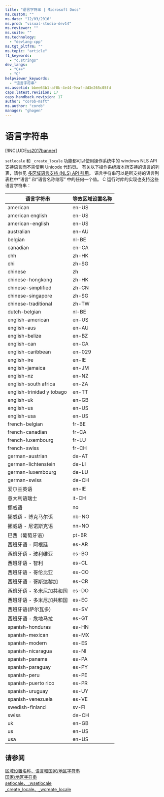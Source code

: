 ```yaml
---
title: "语言字符串 | Microsoft Docs"
ms.custom: ""
ms.date: "12/03/2016"
ms.prod: "visual-studio-dev14"
ms.reviewer: ""
ms.suite: ""
ms.technology: 
  - "devlang-cpp"
ms.tgt_pltfrm: ""
ms.topic: "article"
f1_keywords: 
  - "c.strings"
dev_langs: 
  - "C++"
  - "C"
helpviewer_keywords: 
  - "语言字符串"
ms.assetid: bbee63b1-af0b-4e44-9eaf-dd3e265c05fd
caps.latest.revision: 17
caps.handback.revision: 17
author: "corob-msft"
ms.author: "corob"
manager: "ghogen"
---
```

# 语言字符串
[!INCLUDE[vs2017banner](../assembler/inline/includes/vs2017banner.md)]

`setlocale` 和 `_create_locale` 功能都可以使用操作系统中的 windows NLS API 支持语言而不需使用 Unicode 代码页。  有关以下操作系统版本所支持的语言的列表，请参见 [多区域语言支持 \(NLS\) API 引用](http://msdn.microsoft.com/goglobal/bb896001.aspx)。  语言字符串可以是所支持的语言列表栏中“语言”  和“语言名称缩写”  中的任何一个值。  C 运行时库的实现也支持这些语言字符串：  
  
|语言字符串|等效区域设置名称|  
|-----------|--------------|  
|american|en\-US|  
|american english|en\-US|  
|american\-english|en\-US|  
|australian|en\-AU|  
|belgian|nl\-BE|  
|canadian|en\-CA|  
|chh|zh\-HK|  
|chi|zh\-SG|  
|chinese|zh|  
|chinese\-hongkong|zh\-HK|  
|chinese\-simplified|zh\-CN|  
|chinese\-singapore|zh\-SG|  
|chinese\-traditional|zh\-TW|  
|dutch\-belgian|nl\-BE|  
|english\-american|en\-US|  
|english\-aus|en\-AU|  
|english\-belize|en\-BZ|  
|english\-can|en\-CA|  
|english\-caribbean|en\-029|  
|english\-ire|en\-IE|  
|english\-jamaica|en\-JM|  
|english\-nz|en\-NZ|  
|english\-south africa|en\-ZA|  
|english\-trinidad y tobago|en\-TT|  
|english\-uk|en\-GB|  
|english\-us|en\-US|  
|english\-usa|en\-US|  
|french\-belgian|fr\-BE|  
|french\-canadian|fr\-CA|  
|french\-luxembourg|fr\-LU|  
|french\-swiss|fr\-CH|  
|german\-austrian|de\-AT|  
|german\-lichtenstein|de\-LI|  
|german\-luxembourg|de\-LU|  
|german\-swiss|de\-CH|  
|爱尔兰英语|en\-IE|  
|意大利语瑞士|it\-CH|  
|挪威语|no|  
|挪威语 \- 博克马尔语|nb\-NO|  
|挪威语 \- 尼诺斯克语|nn\-NO|  
|巴西（葡萄牙语）|pt\-BR|  
|西班牙语 \- 阿根廷|es\-AR|  
|西班牙语 \- 玻利维亚|es\-BO|  
|西班牙语 \- 智利|es\-CL|  
|西班牙语 \- 哥伦比亚|es\-CO|  
|西班牙语 \- 哥斯达黎加|es\-CR|  
|西班牙语 \- 多米尼加共和国|es\-DO|  
|西班牙语 \- 多米尼加共和国|es\-EC|  
|西班牙语\(萨尔瓦多\)|es\-SV|  
|西班牙语 \- 危地马拉|es\-GT|  
|spanish\-honduras|es\-HN|  
|spanish\-mexican|es\-MX|  
|spanish\-modern|es\-ES|  
|spanish\-nicaragua|es\-NI|  
|spanish\-panama|es\-PA|  
|spanish\-paraguay|es\-PY|  
|spanish\-peru|es\-PE|  
|spanish\-puerto rico|es\-PR|  
|spanish\-uruguay|es\-UY|  
|spanish\-venezuela|es\-VE|  
|swedish\-finland|sv\-FI|  
|swiss|de\-CH|  
|uk|en\-GB|  
|us|en\-US|  
|usa|en\-US|  
  
## 请参阅  
 [区域设置名称、语言和国家\/地区字符串](../c-runtime-library/locale-names-languages-and-country-region-strings.md)   
 [国家\/地区字符串](../c-runtime-library/country-region-strings.md)   
 [setlocale、\_wsetlocale](../c-runtime-library/reference/setlocale-wsetlocale.md)   
 [\_create\_locale、\_wcreate\_locale](../c-runtime-library/reference/create-locale-wcreate-locale.md)